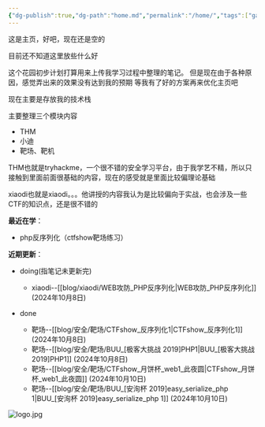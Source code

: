 ```yaml
---
{"dg-publish":true,"dg-path":"home.md","permalink":"/home/","tags":["gardenEntry"]}
---
```





这是主页，好吧，现在还是空的

目前还不知道这里放些什么好

这个花园初步计划打算用来上传我学习过程中整理的笔记。
但是现在由于各种原因，感觉弄出来的效果没有达到我的预期
等我有了好的方案再来优化主页吧

现在主要是存放我的技术栈

主要整理三个模块内容
+ THM
+ 小迪
+ 靶场、靶机

THM也就是tryhackme，一个很不错的安全学习平台，由于我学艺不精，所以只接触到里面前面很基础的内容，现在的感受就是里面比较偏理论基础


xiaodi也就是xiaodi。。。他讲授的内容我认为是比较偏向于实战，也会涉及一些CTF的知识点，还是很不错的


**最近在学**：
+ php反序列化（ctfshow靶场练习）


**近期更新**：
+ doing(指笔记未更新完)
	+ xiaodi--[[blog/xiaodi/WEB攻防_PHP反序列化\|WEB攻防_PHP反序列化]] (2024年10月8日)



+ done
	+ 靶场--[[blog/安全/靶场/CTFshow_反序列化1\|CTFshow_反序列化1]]  (2024年10月8日)
	+ 靶场--[[blog/安全/靶场/BUU_[极客大挑战 2019]PHP1\|BUU_[极客大挑战 2019]PHP1]] (2024年10月8日)
	+ 靶场--[[blog/安全/靶场/CTFshow_月饼杯_web1_此夜圆\|CTFshow_月饼杯_web1_此夜圆]] (2024年10月10日)
	+ 靶场--[[blog/安全/靶场/BUU_[安洵杯 2019]easy_serialize_php 1\|BUU_[安洵杯 2019]easy_serialize_php 1]] (2024年10月10日)






![logo.jpg](/img/user/picture/logo.jpg)




